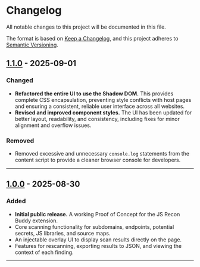 # Changelog

All notable changes to this project will be documented in this file.

The format is based on [Keep a Changelog](https://keepachangelog.com/en/1.0.0/),
and this project adheres to [Semantic Versioning](https://semver.org/spec/v2.0.0.html).

## [1.1.0] - 2025-09-01

### Changed

-   **Refactored the entire UI to use the Shadow DOM.** This provides complete CSS encapsulation, preventing style conflicts with host pages and ensuring a consistent, reliable user interface across all websites.
-   **Revised and improved component styles.** The UI has been updated for better layout, readability, and consistency, including fixes for minor alignment and overflow issues.

### Removed

-   Removed excessive and unnecessary `console.log` statements from the content script to provide a cleaner browser console for developers.

---

## [1.0.0] - 2025-08-30

### Added

-   **Initial public release.** A working Proof of Concept for the JS Recon Buddy extension.
-   Core scanning functionality for subdomains, endpoints, potential secrets, JS libraries, and source maps.
-   An injectable overlay UI to display scan results directly on the page.
-   Features for rescanning, exporting results to JSON, and viewing the context of each finding.

---

[1.1.0]: https://github.com/TheArqsz/JSRecon-Buddy/compare/v1.0.0...v1.1.0
[1.0.0]: https://github.com/TheArqsz/JSRecon-Buddy/releases/tag/v1.0.0
